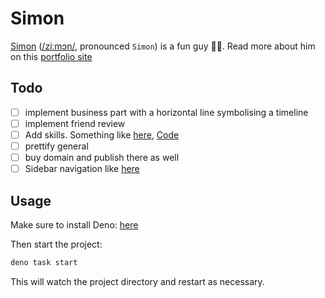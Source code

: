 # Simon

[Simon](https://portfolio-me.deno.dev)
([/ziːmɔn/](https://ipa-reader.com/?text=%5Bˈzi%CB%90m%C9%94n%5D), pronounced
`Simon`) is a fun guy 🍄‍🟫. Read more about him on this [portfolio site](https://portfolio-me.deno.dev)

## Todo

- [ ] implement business part with a horizontal line symbolising a timeline
- [ ] implement friend review
- [ ] Add skills. Something like [here](https://perpinya.eu), [Code](https://github.com/evilmonkey19/cv/blob/master/components/skills.tsx)
- [ ] prettify general
- [ ] buy domain and publish there as well
- [ ] Sidebar navigation like [here](https://dash.deno.com/projects/portfolio-me/settings)

## Usage

Make sure to install Deno: [here](https://deno.land/manual/getting_started/installation)

Then start the project:

```bash
deno task start
```

This will watch the project directory and restart as necessary.
